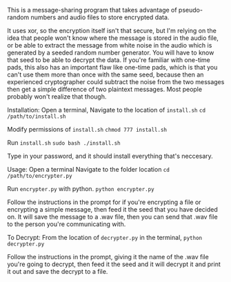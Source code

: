 This is a message-sharing program that takes advantage of pseudo-random numbers and audio files to store encrypted data.

It uses xor, so the encryption itself isn't that secure, but I'm relying on the idea that people won't know where the message is stored in the audio file, or be able to extract the message from white noise in the audio which is generated by a seeded random number generator. You will have to know that seed to be able to decrypt the data. If you're familiar with one-time pads, this also has an important flaw like one-time pads, which is that you can't use them more than once with the same seed, because then an experienced cryptographer could subtract the noise from the two messages then get a simple difference of two plaintext messages. Most people probably won't realize that though. 

Installation:
Open a terminal,
Navigate to the location of `install.sh`
`cd /path/to/install.sh`

Modify permissions of `install.sh`
`chmod 777 install.sh`

Run `install.sh`
`sudo bash ./install.sh`

Type in your password, and it should install everything that's neccesary.

Usage:
Open a terminal
Navigate to the folder location
`cd /path/to/encrypter.py`

Run `encrypter.py` with python.
`python encrypter.py`

Follow the instructions in the prompt for if you're encrypting a file or encrypting a simple message, then feed it the seed that you have decided on. It will save the message to a .wav file, then you can send that .wav file to the person you're communicating with.

To Decrypt:
From the location of `decrypter.py` in the terminal,
`python decrypter.py`

Follow the instructions in the prompt, giving it the name of the .wav file you're going to decrypt, then feed it the seed and it will decrypt it and print it out and save the decrypt to a file.
